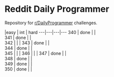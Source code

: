 # Reddit Daily Programmer
Repository for [r/DailyProgrammer](https://www.reddit.com/r/dailyprogrammer) challenges.

 |easy | int | hard
---|---|---|---
340 | done |   |  
341 | done |   |  
342 |  |  | 
343 | done |   |  
344 | done |   |  
345 |  |  | 
346 |  |  | 
347 | done |   |  
348 | done |   |  
349 | done |   |  
350 | done |   |  
